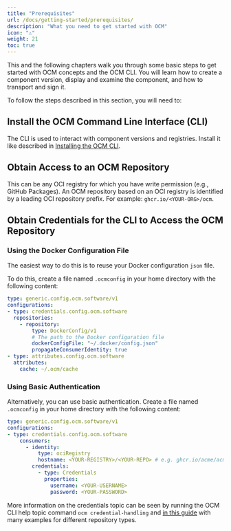 ```yaml
---
title: "Prerequisites"
url: /docs/getting-started/prerequisites/
description: "What you need to get started with OCM"
icon: "⚠️"
weight: 21
toc: true
---
```


This and the following chapters walk you through some basic steps to get started with OCM concepts and the OCM CLI.
You will learn how to create a component version, display and examine the component, and how to transport and sign it.

To follow the steps described in this section, you will need to:

## Install the OCM Command Line Interface (CLI)

The CLI is used to interact with component versions and registries. Install it like described in [Installing the OCM CLI](/docs/getting-started/installation/).

## Obtain Access to an OCM Repository

This can be any OCI registry for which you have write permission (e.g., GitHub Packages). An OCM repository based on an OCI registry is identified by a leading OCI repository prefix. For example: `ghcr.io/<YOUR-ORG>/ocm`.

## Obtain Credentials for the CLI to Access the OCM Repository

### Using the Docker Configuration File

The easiest way to do this is to reuse your Docker configuration `json` file.

To do this, create a file named `.ocmconfig` in your home directory with the following content:

```yaml
type: generic.config.ocm.software/v1
configurations:
- type: credentials.config.ocm.software
  repositories:
    - repository:
        type: DockerConfig/v1
        # The path to the Docker configuration file
        dockerConfigFile: "~/.docker/config.json"
        propagateConsumerIdentity: true
- type: attributes.config.ocm.software
  attributes:
    cache: ~/.ocm/cache
```

### Using Basic Authentication

Alternatively, you can use basic authentication. Create a file named `.ocmconfig` in your home directory with the following content:

```yaml
type: generic.config.ocm.software/v1
configurations:
- type: credentials.config.ocm.software
    consumers:
      - identity:
          type: ociRegistry
          hostname: <YOUR-REGISTRY>/<YOUR-REPO> # e.g. ghcr.io/acme/acme
        credentials:
          - type: Credentials
            properties:
              username: <YOUR-USERNAME>
              password: <YOUR-PASSWORD>
```

More information on the credentials topic can be seen by running the OCM CLI help topic command `ocm credential-handling`
and [in this guide](/docs/tutorials/creds-in-ocmconfig/) with many examples for different repository types.
